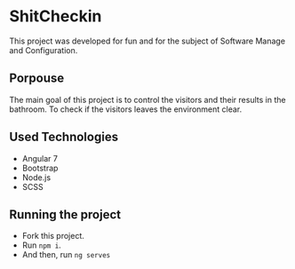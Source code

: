 # ShitCheckin

This project was developed for fun and for the subject of Software Manage and Configuration.

## Porpouse

The main goal of this project is to control the visitors and their results in the bathroom.
To check if the visitors leaves the environment clear.

## Used Technologies

- Angular 7
- Bootstrap
- Node.js
- SCSS

## Running the project

- Fork this project.
- Run `npm i`. 
- And then, run `ng serves`
